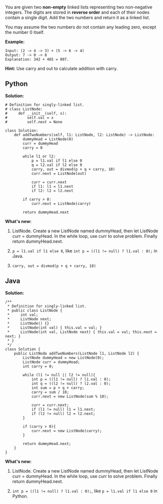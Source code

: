 You are given two **non-empty** linked lists representing two non-negative integers. The digits are stored in **reverse order** and each of their nodes contain a single digit. Add the two numbers and return it as a linked list.

You may assume the two numbers do not contain any leading zero, except the number 0 itself.

**Example:**

```
Input: (2 -> 4 -> 3) + (5 -> 6 -> 4)
Output: 7 -> 0 -> 8
Explanation: 342 + 465 = 807.
```

**Hint:** Use carry and out to calculate addition with carry.

## Python

**Solution:**

```
# Definition for singly-linked list.
# class ListNode:
#     def __init__(self, x):
#         self.val = x
#         self.next = None

class Solution:
    def addTwoNumbers(self, l1: ListNode, l2: ListNode) -> ListNode:
        dummyHead = ListNode(0)
        curr = dummyHead
        carry = 0
        
        while l1 or l2:
            p = l1.val if l1 else 0
            q = l2.val if l2 else 0
            carry, out = divmod(p + q + carry, 10)
            curr.next = ListNode(out)
            
            curr = curr.next
            if l1: l1 = l1.next
            if l2: l2 = l2.next
        
        if carry > 0:
            curr.next = ListNode(carry)
            
        return dummyHead.next
```

**What's new:**

1. ListNode. Create a new ListNode named dummyHead, then let ListNode curr = dummyHead. In the while loop, use curr to solve problem.
Finally return dummyHead.next.

2. `p = l1.val if l1 else 0`, like `int p = ((l1 != null) ? l1.val : 0);` in Java.

3. `carry, out = divmod(p + q + carry, 10)`

## Java

**Solution:**

```
/**
 * Definition for singly-linked list.
 * public class ListNode {
 *     int val;
 *     ListNode next;
 *     ListNode() {}
 *     ListNode(int val) { this.val = val; }
 *     ListNode(int val, ListNode next) { this.val = val; this.next = next; }
 * }
 */
class Solution {
    public ListNode addTwoNumbers(ListNode l1, ListNode l2) {
        ListNode dummyHead = new ListNode(0);
        ListNode curr = dummyHead;
        int carry = 0;
        
        while (l1 != null || l2 != null){
            int p = ((l1 != null) ? l1.val : 0);
            int q = ((l2 != null) ? l2.val : 0);
            int sum = p + q + carry;
            carry = sum / 10;
            curr.next = new ListNode(sum % 10);
            
            curr = curr.next;
            if (l1 != null) l1 = l1.next;
            if (l2 != null) l2 = l2.next;
        }
        
        if (carry > 0){
            curr.next = new ListNode(carry);
        }
        
        return dummyHead.next;
    }
}
```

**What's new:**

1. ListNode. Create a new ListNode named dummyHead, then let ListNode curr = dummyHead. In the while loop, use curr to solve problem.
Finally return dummyHead.next.

2. `int p = ((l1 != null) ? l1.val : 0);`, like `p = l1.val if l1 else 0` in Python.
